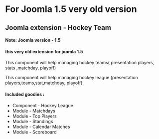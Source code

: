 # For Joomla 1.5 very old version 
## Joomla extension - Hockey Team

#### Note: Joomla version - 1.5

#### this very old extension for joomla 1.5 

This component will help managing hockey
teams( presentation players, stats ,matchday, playoff) 

This component will help managing hockey league (presentation players,teams,stat,matchday, playoff). 


#### Included goodies :
   - Component - Hockey League
   - Module - Matchdays
   - Module - Top Players
   - Module - Standings
   - Module - Calendar Matches
   - Module - Scoreboard
